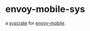 # envoy-mobile-sys

a [syscrate](https://kornel.ski/rust-sys-crate) for
[envoy-mobile](https://github.com/envoyproxy/envoy-mobile).
